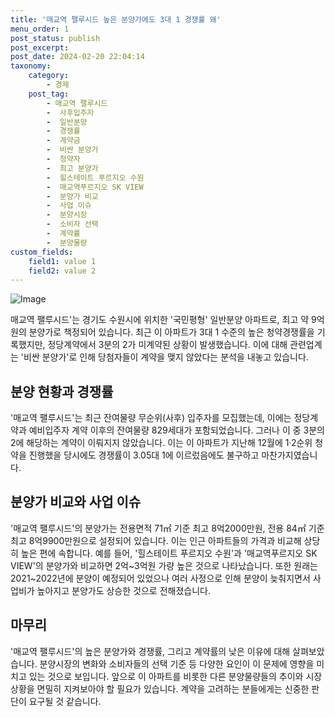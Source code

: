 ```yaml
---
title: '매교역 팰루시드 높은 분양가에도 3대 1 경쟁률 왜'
menu_order: 1
post_status: publish
post_excerpt: 
post_date: 2024-02-20 22:04:14
taxonomy:
    category:
        - 경제
    post_tag:
        - 매교역 팰루시드
        -  사후입주자
        -  일반분양
        -  경쟁률
        -  계약금
        -  비싼 분양가
        -  청약자
        -  최고 분양가
        -  힐스테이트 푸르지오 수원
        -  매교역푸르지오 SK VIEW
        -  분양가 비교
        -  사업 이슈
        -  분양시장
        -  소비자 선택
        -  계약률
        -  분양물량
custom_fields:
    field1: value 1
    field2: value 2
---
```


![Image](https://imgnews.pstatic.net/image/008/2024/02/20/0005000737_001_20240220085501010.jpg?type=w647)

매교역 팰루시드'는 경기도 수원시에 위치한 '국민평형' 일반분양 아파트로, 최고 약 9억원의 분양가로 책정되어 있습니다. 최근 이 아파트가 3대 1 수준의 높은 청약경쟁률을 기록했지만, 정당계약에서 3분의 2가 미계약된 상황이 발생했습니다. 이에 대해 관련업계는 '비싼 분양가'로 인해 당첨자들이 계약을 맺지 않았다는 분석을 내놓고 있습니다.
## 분양 현황과 경쟁률
'매교역 팰루시드'는 최근 잔여물량 무순위(사후) 입주자를 모집했는데, 이에는 정당계약과 예비입주자 계약 이후의 잔여물량 829세대가 포함되었습니다. 그러나 이 중 3분의 2에 해당하는 계약이 이뤄지지 않았습니다. 이는 이 아파트가 지난해 12월에 1·2순위 청약을 진행했을 당시에도 경쟁률이 3.05대 1에 이르렀음에도 불구하고 마찬가지였습니다.
## 분양가 비교와 사업 이슈
'매교역 팰루시드'의 분양가는 전용면적 71㎡ 기준 최고 8억2000만원, 전용 84㎡ 기준 최고 8억9900만원으로 설정되어 있습니다. 이는 인근 아파트들의 가격과 비교해 상당히 높은 편에 속합니다. 예를 들어, '힐스테이트 푸르지오 수원'과 '매교역푸르지오 SK VIEW'의 분양가와 비교하면 2억~3억원 가량 높은 것으로 나타났습니다. 또한 원래는 2021~2022년에 분양이 예정되어 있었으나 여러 사정으로 인해 분양이 늦춰지면서 사업비가 높아지고 분양가도 상승한 것으로 전해졌습니다.
## 마무리
'매교역 팰루시드'의 높은 분양가와 경쟁률, 그리고 계약률의 낮은 이유에 대해 살펴보았습니다. 분양시장의 변화와 소비자들의 선택 기준 등 다양한 요인이 이 문제에 영향을 미치고 있는 것으로 보입니다. 앞으로 이 아파트를 비롯한 다른 분양물량들의 추이와 시장 상황을 면밀히 지켜보아야 할 필요가 있습니다. 계약을 고려하는 분들에게는 신중한 판단이 요구될 것 같습니다.
